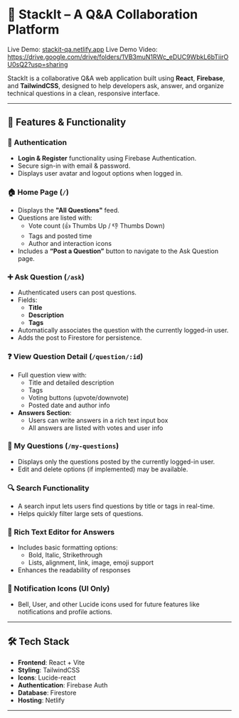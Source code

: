# 🧠 StackIt – A Q&A Collaboration Platform

Live Demo: [stackit-qa.netlify.app](https://stackit-qa.netlify.app/)
Live Demo Video: https://drive.google.com/drive/folders/1VB3muN1RWc_eDUC9WbkL6bTiirOU0sQ2?usp=sharing

StackIt is a collaborative Q&A web application built using **React**, **Firebase**, and **TailwindCSS**, designed to help developers ask, answer, and organize technical questions in a clean, responsive interface.

---

## 🚀 Features & Functionality

### 🔐 Authentication
- **Login & Register** functionality using Firebase Authentication.
- Secure sign-in with email & password.
- Displays user avatar and logout options when logged in.

### 🏠 Home Page (`/`)
- Displays the **"All Questions"** feed.
- Questions are listed with:
  - Vote count (👍 Thumbs Up / 👎 Thumbs Down)
  - Tags and posted time
  - Author and interaction icons
- Includes a **“Post a Question”** button to navigate to the Ask Question page.

### ➕ Ask Question (`/ask`)
- Authenticated users can post questions.
- Fields:
  - **Title**
  - **Description**
  - **Tags**
- Automatically associates the question with the currently logged-in user.
- Adds the post to Firestore for persistence.

### ❓ View Question Detail (`/question/:id`)
- Full question view with:
  - Title and detailed description
  - Tags
  - Voting buttons (upvote/downvote)
  - Posted date and author info
- **Answers Section**:
  - Users can write answers in a rich text input box
  - All answers are listed with votes and user info

### 🧾 My Questions (`/my-questions`)
- Displays only the questions posted by the currently logged-in user.
- Edit and delete options (if implemented) may be available.

### 🔍 Search Functionality
- A search input lets users find questions by title or tags in real-time.
- Helps quickly filter large sets of questions.

### 💬 Rich Text Editor for Answers
- Includes basic formatting options:
  - Bold, Italic, Strikethrough
  - Lists, alignment, link, image, emoji support
- Enhances the readability of responses

### 🔔 Notification Icons (UI Only)
- Bell, User, and other Lucide icons used for future features like notifications and profile actions.

---

## 🛠️ Tech Stack

- **Frontend**: React + Vite
- **Styling**: TailwindCSS
- **Icons**: Lucide-react
- **Authentication**: Firebase Auth
- **Database**: Firestore
- **Hosting**: Netlify

---
